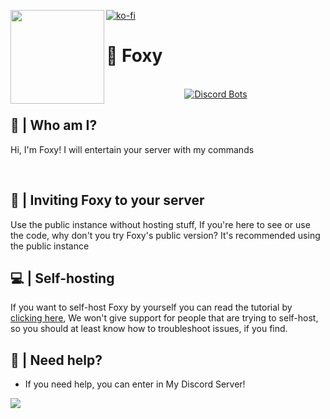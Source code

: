 <p align="center">
<img height="150" src="https://cdn.discordapp.com/attachments/789266900852408351/989589378861002852/foxyoculos.png" align="left">

[![ko-fi](https://ko-fi.com/img/githubbutton_sm.svg)](https://ko-fi.com/H2H4D9T3S)

<h1 align="left">🦊 Foxy</h1>



<p align="center">
<br>
<a align="center" href="https://discordbots.org/bot/737044809650274325?utm_source=widget">
<img src="https://discordbots.org/api/widget/737044809650274325.png" alt="Discord Bots" />
</a>
 </p>

## 🤔 | Who am I?
Hi, I'm Foxy! I will entertain your server with my commands

<br>

## 💜 | Inviting Foxy to your server 
Use the public instance without hosting stuff, If you're here to see or use the code, why don't you try Foxy's public version? It's recommended using the public instance

## 💻 | Self-hosting
If you want to self-host Foxy by yourself you can read the tutorial by [clicking here](https://github.com/FoxyTheBot/Foxy/blob/master/docs/SELF-HOSTING.md), We won't give support for people that are trying to self-host, so you should at least know how to troubleshoot issues, if you find.

## 🤔 | Need help?
- If you need help, you can enter in My Discord Server!

<a href="https://foxywebsite.xyz/discord"><img src="https://discordapp.com/api/guilds/768267522670723094/widget.png?style=banner3"></a>
